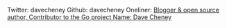 Twitter: davecheney
Github: davecheney
Oneliner: <a href='http://golang.org/' target='_blank'>Blogger & open source <a href='https://github.com/davecheney' target='_blank'>author, Contributor to the <a href='http://golang.org/' target='_blank'>Go project
Name: Dave Cheney